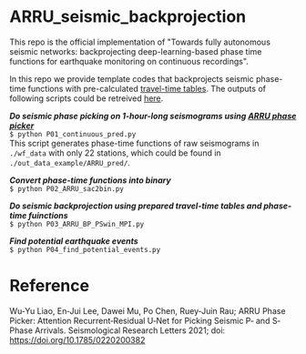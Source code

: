 # ARRU_seismic_backprojection

This repo is the official implementation of "Towards fully autonomous seismic networks: backprojecting deep-learning-based phase time functions for earthquake monitoring on continuous recordings".<br/>

In this repo we provide template codes that backprojects seismic phase-time functions with pre-calculated [travel-time tables](https://drive.google.com/file/d/1OADPD0nwAeX5W843Wt9E6I5K8MiYS7nM/view?usp=sharing). The outputs of following scripts could be retreived [here](https://drive.google.com/file/d/101h8nZopPDV86DnYMxZEwJ7nj293Q1Z-/view?usp=sharing). <br/>

***Do seismic phase picking on 1-hour-long seismograms using [ARRU phase picker](https://github.com/tso1257771/Attention-Recurrent-Residual-U-Net-for-earthquake-detection)***<br/>
```$ python P01_continuous_pred.py```<br/>
This script generates phase-time functions of raw seismograms in ```./wf_data``` with only 22 stations, which could be found in ```./out_data_example/ARRU_pred/```.<br/>

***Convert phase-time functions into binary***<br/>
```$ python P02_ARRU_sac2bin.py```<br/>

***Do seismic backprojection using prepared travel-time tables and phase-time fuinctions***<br/>
```$ python P03_ARRU_BP_PSwin_MPI.py```<br/>

***Find potential earthquake events***<br/>
```$ python P04_find_potential_events.py```

# Reference
Wu‐Yu Liao, En‐Jui Lee, Dawei Mu, Po Chen, Ruey‐Juin Rau; ARRU Phase Picker: Attention Recurrent‐Residual U‐Net for Picking Seismic P‐ and S‐Phase Arrivals. Seismological Research Letters 2021; doi: https://doi.org/10.1785/0220200382
